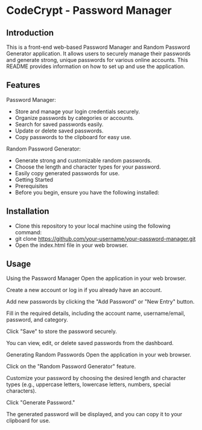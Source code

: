 # CodeCrypt - Password Manager

## Introduction
This is a front-end web-based Password Manager and Random Password Generator application. It allows users to securely manage their passwords and generate strong, unique passwords for various online accounts. This README provides information on how to set up and use the application.

## Features

Password Manager:

- Store and manage your login credentials securely.
- Organize passwords by categories or accounts.
- Search for saved passwords easily.
- Update or delete saved passwords.
- Copy passwords to the clipboard for easy use.

Random Password Generator:

- Generate strong and customizable random passwords.
- Choose the length and character types for your password.
- Easily copy generated passwords for use.
- Getting Started
- Prerequisites
- Before you begin, ensure you have the following installed:

## Installation
- Clone this repository to your local machine using the following command:
- git clone https://github.com/your-username/your-password-manager.git
- Open the index.html file in your web browser.

## Usage
Using the Password Manager
Open the application in your web browser.

Create a new account or log in if you already have an account.

Add new passwords by clicking the "Add Password" or "New Entry" button.

Fill in the required details, including the account name, username/email, password, and category.

Click "Save" to store the password securely.

You can view, edit, or delete saved passwords from the dashboard.

Generating Random Passwords
Open the application in your web browser.

Click on the "Random Password Generator" feature.

Customize your password by choosing the desired length and character types (e.g., uppercase letters, lowercase letters, numbers, special characters).

Click "Generate Password."

The generated password will be displayed, and you can copy it to your clipboard for use.
